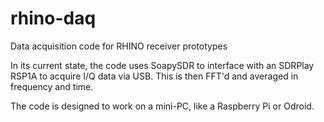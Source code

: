 # rhino-daq
Data acquisition code for RHINO receiver prototypes

In its current state, the code uses SoapySDR to interface with an SDRPlay RSP1A to 
acquire I/Q data via USB. This is then FFT'd and averaged in frequency and time.

The code is designed to work on a mini-PC, like a Raspberry Pi or Odroid.
